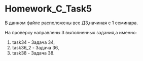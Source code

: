 # Homework_C_Task5
В данном файле расположены все ДЗ,начиная с 1 семинара.

На проверку направлены 3 выполненных задания,а именно:

1) task34 - Задача 34,
2) task36_2 - Задача 36,
3) task38 -  Задача 38.
